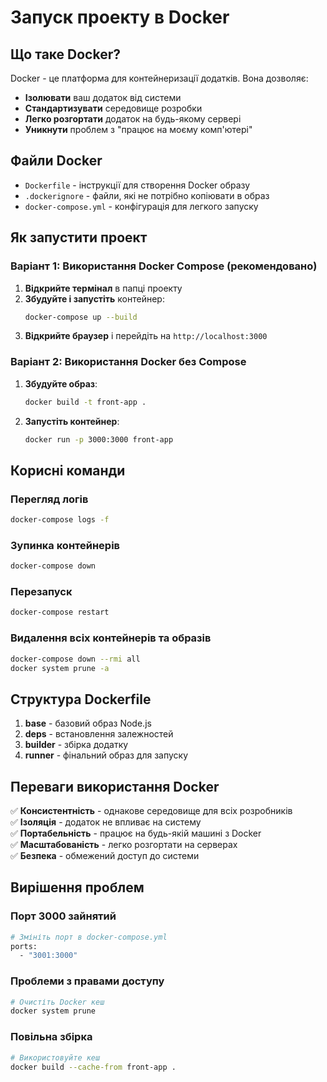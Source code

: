 # Запуск проекту в Docker

## Що таке Docker?

Docker - це платформа для контейнеризації додатків. Вона дозволяє:
- **Ізолювати** ваш додаток від системи
- **Стандартизувати** середовище розробки  
- **Легко розгортати** додаток на будь-якому сервері
- **Уникнути** проблем з "працює на моєму комп'ютері"

## Файли Docker

- `Dockerfile` - інструкції для створення Docker образу
- `.dockerignore` - файли, які не потрібно копіювати в образ
- `docker-compose.yml` - конфігурація для легкого запуску

## Як запустити проект

### Варіант 1: Використання Docker Compose (рекомендовано)

1. **Відкрийте термінал** в папці проекту
2. **Збудуйте і запустіть** контейнер:
   ```bash
   docker-compose up --build
   ```
3. **Відкрийте браузер** і перейдіть на `http://localhost:3000`

### Варіант 2: Використання Docker без Compose

1. **Збудуйте образ**:
   ```bash
   docker build -t front-app .
   ```
2. **Запустіть контейнер**:
   ```bash
   docker run -p 3000:3000 front-app
   ```

## Корисні команди

### Перегляд логів
```bash
docker-compose logs -f
```

### Зупинка контейнерів
```bash
docker-compose down
```

### Перезапуск
```bash
docker-compose restart
```

### Видалення всіх контейнерів та образів
```bash
docker-compose down --rmi all
docker system prune -a
```

## Структура Dockerfile

1. **base** - базовий образ Node.js
2. **deps** - встановлення залежностей
3. **builder** - збірка додатку
4. **runner** - фінальний образ для запуску

## Переваги використання Docker

✅ **Консистентність** - однакове середовище для всіх розробників  
✅ **Ізоляція** - додаток не впливає на систему  
✅ **Портабельність** - працює на будь-якій машині з Docker  
✅ **Масштабованість** - легко розгортати на серверах  
✅ **Безпека** - обмежений доступ до системи  

## Вирішення проблем

### Порт 3000 зайнятий
```bash
# Змініть порт в docker-compose.yml
ports:
  - "3001:3000"
```

### Проблеми з правами доступу
```bash
# Очистіть Docker кеш
docker system prune
```

### Повільна збірка
```bash
# Використовуйте кеш
docker build --cache-from front-app .
``` 
